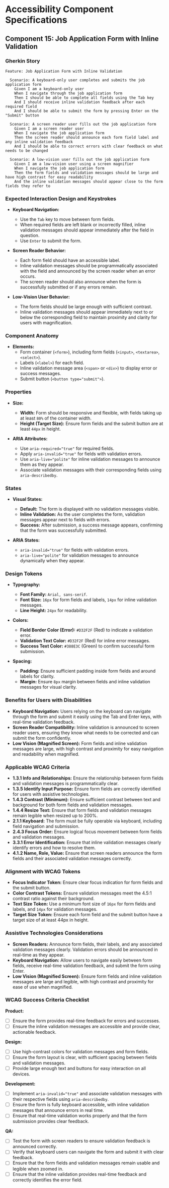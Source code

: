 
# Accessibility Component Specifications

## Component 15: Job Application Form with Inline Validation

### Gherkin Story

```gherkin
Feature: Job Application Form with Inline Validation

  Scenario: A keyboard-only user completes and submits the job application form
    Given I am a keyboard-only user
    When I navigate through the job application form
    Then I should be able to complete all fields using the Tab key
    And I should receive inline validation feedback after each required field
    And I should be able to submit the form by pressing Enter on the "Submit" button

  Scenario: A screen reader user fills out the job application form
    Given I am a screen reader user
    When I navigate the job application form
    Then the screen reader should announce each form field label and any inline validation feedback
    And I should be able to correct errors with clear feedback on what needs to be changed

  Scenario: A low-vision user fills out the job application form
    Given I am a low-vision user using a screen magnifier
    When I navigate the job application form
    Then the form fields and validation messages should be large and have high contrast for easy readability
    And the inline validation messages should appear close to the form fields they refer to
```

### Expected Interaction Design and Keystrokes

- **Keyboard Navigation:**
  - Use the `Tab` key to move between form fields.
  - When required fields are left blank or incorrectly filled, inline validation messages should appear immediately after the field in question.
  - Use `Enter` to submit the form.

- **Screen Reader Behavior:**
  - Each form field should have an accessible label.
  - Inline validation messages should be programmatically associated with the field and announced by the screen reader when an error occurs.
  - The screen reader should also announce when the form is successfully submitted or if any errors remain.

- **Low-Vision User Behavior:**
  - The form fields should be large enough with sufficient contrast.
  - Inline validation messages should appear immediately next to or below the corresponding field to maintain proximity and clarity for users with magnification.

### Component Anatomy

- **Elements:**
  - Form container (`<form>`), including form fields (`<input>`, `<textarea>`, `<select>`).
  - Labels (`<label>`) for each field.
  - Inline validation message area (`<span>` or `<div>`) to display error or success messages.
  - Submit button (`<button type="submit">`).

### Properties

- **Size:**
  - **Width:** Form should be responsive and flexible, with fields taking up at least `80%` of the container width.
  - **Height (Target Size):** Ensure form fields and the submit button are at least `44px` in height.

- **ARIA Attributes:**
  - Use `aria-required="true"` for required fields.
  - Apply `aria-invalid="true"` for fields with validation errors.
  - Use `aria-live="polite"` for inline validation messages to announce them as they appear.
  - Associate validation messages with their corresponding fields using `aria-describedby`.

### States

- **Visual States:**
  - **Default:** The form is displayed with no validation messages visible.
  - **Inline Validation:** As the user completes the form, validation messages appear next to fields with errors.
  - **Success:** After submission, a success message appears, confirming that the form was successfully submitted.

- **ARIA States:**
  - `aria-invalid="true"` for fields with validation errors.
  - `aria-live="polite"` for validation messages to announce dynamically when they appear.

### Design Tokens

- **Typography:**
  - **Font Family:** `Arial, sans-serif`.
  - **Font Size:** `16px` for form fields and labels, `14px` for inline validation messages.
  - **Line Height:** `24px` for readability.

- **Colors:**
  - **Field Border Color (Error):** `#D32F2F` (Red) to indicate a validation error.
  - **Validation Text Color:** `#D32F2F` (Red) for inline error messages.
  - **Success Text Color:** `#388E3C` (Green) to confirm successful form submission.

- **Spacing:**
  - **Padding:** Ensure sufficient padding inside form fields and around labels for clarity.
  - **Margin:** Ensure `8px` margin between fields and inline validation messages for visual clarity.

### Benefits for Users with Disabilities

- **Keyboard Navigation:** Users relying on the keyboard can navigate through the form and submit it easily using the Tab and Enter keys, with real-time validation feedback.
- **Screen Reader Compatibility:** Inline validation is announced to screen reader users, ensuring they know what needs to be corrected and can submit the form confidently.
- **Low Vision (Magnified Screen):** Form fields and inline validation messages are large, with high contrast and proximity for easy navigation and readability when magnified.

### Applicable WCAG Criteria

- **1.3.1 Info and Relationships:** Ensure the relationship between form fields and validation messages is programmatically clear.
- **1.3.5 Identify Input Purpose:** Ensure form fields are correctly identified for users with assistive technologies.
- **1.4.3 Contrast (Minimum):** Ensure sufficient contrast between text and background for both form fields and validation messages.
- **1.4.4 Resize Text:** Ensure that form fields and validation messages remain legible when resized up to 200%.
- **2.1.1 Keyboard:** The form must be fully operable via keyboard, including field navigation and submission.
- **2.4.3 Focus Order:** Ensure logical focus movement between form fields and validation messages.
- **3.3.1 Error Identification:** Ensure that inline validation messages clearly identify errors and how to resolve them.
- **4.1.2 Name, Role, Value:** Ensure that screen readers announce the form fields and their associated validation messages correctly.

### Alignment with WCAG Tokens

- **Focus Indicator Token:** Ensure clear focus indication for form fields and the submit button.
- **Color Contrast Tokens:** Ensure validation messages meet the 4.5:1 contrast ratio against their background.
- **Text Size Token:** Use a minimum font size of `16px` for form fields and labels, and `14px` for validation messages.
- **Target Size Token:** Ensure each form field and the submit button have a target size of at least 44px in height.

### Assistive Technologies Considerations

- **Screen Readers:** Announce form fields, their labels, and any associated validation messages clearly. Validation errors should be announced in real-time as they appear.
- **Keyboard Navigation:** Allow users to navigate easily between form fields, receive real-time validation feedback, and submit the form using Enter.
- **Low Vision (Magnified Screen):** Ensure form fields and inline validation messages are large and legible, with high contrast and proximity for ease of use when magnified.

### WCAG Success Criteria Checklist

**Product:**

- [ ] Ensure the form provides real-time feedback for errors and successes.
- [ ] Ensure the inline validation messages are accessible and provide clear, actionable feedback.

**Design:**

- [ ] Use high-contrast colors for validation messages and form fields.
- [ ] Ensure the form layout is clear, with sufficient spacing between fields and validation messages.
- [ ] Provide large enough text and buttons for easy interaction on all devices.

**Development:**

- [ ] Implement `aria-invalid="true"` and associate validation messages with their respective fields using `aria-describedby`.
- [ ] Ensure the form is fully keyboard accessible, with inline validation messages that announce errors in real time.
- [ ] Ensure that real-time validation works properly and that the form submission provides clear feedback.

**QA:**

- [ ] Test the form with screen readers to ensure validation feedback is announced correctly.
- [ ] Verify that keyboard users can navigate the form and submit it with clear feedback.
- [ ] Ensure that the form fields and validation messages remain usable and legible when zoomed in.
- [ ] Ensure that the inline validation provides real-time feedback and correctly identifies the error field.
